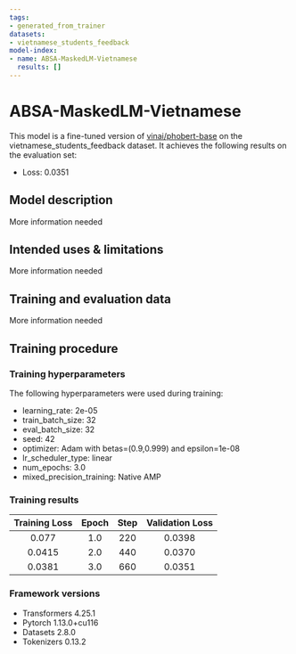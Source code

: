 ```yaml
---
tags:
- generated_from_trainer
datasets:
- vietnamese_students_feedback
model-index:
- name: ABSA-MaskedLM-Vietnamese
  results: []
---
```


<!-- This model card has been generated automatically according to the information the Trainer had access to. You
should probably proofread and complete it, then remove this comment. -->

# ABSA-MaskedLM-Vietnamese

This model is a fine-tuned version of [vinai/phobert-base](https://huggingface.co/vinai/phobert-base) on the vietnamese_students_feedback dataset.
It achieves the following results on the evaluation set:
- Loss: 0.0351

## Model description

More information needed

## Intended uses & limitations

More information needed

## Training and evaluation data

More information needed

## Training procedure

### Training hyperparameters

The following hyperparameters were used during training:
- learning_rate: 2e-05
- train_batch_size: 32
- eval_batch_size: 32
- seed: 42
- optimizer: Adam with betas=(0.9,0.999) and epsilon=1e-08
- lr_scheduler_type: linear
- num_epochs: 3.0
- mixed_precision_training: Native AMP

### Training results

| Training Loss | Epoch | Step | Validation Loss |
|:-------------:|:-----:|:----:|:---------------:|
| 0.077         | 1.0   | 220  | 0.0398          |
| 0.0415        | 2.0   | 440  | 0.0370          |
| 0.0381        | 3.0   | 660  | 0.0351          |


### Framework versions

- Transformers 4.25.1
- Pytorch 1.13.0+cu116
- Datasets 2.8.0
- Tokenizers 0.13.2
